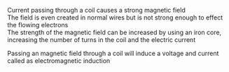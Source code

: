 Current passing through a coil causes a strong magnetic field  
The field is even created in normal wires but is not strong enough to effect the flowing electrons  
The strength of the magnetic field can be increased by using an iron core, increasing the number of turns in the coil and the electric current

Passing an magnetic field through a coil will induce a voltage and current called as electromagnetic induction
